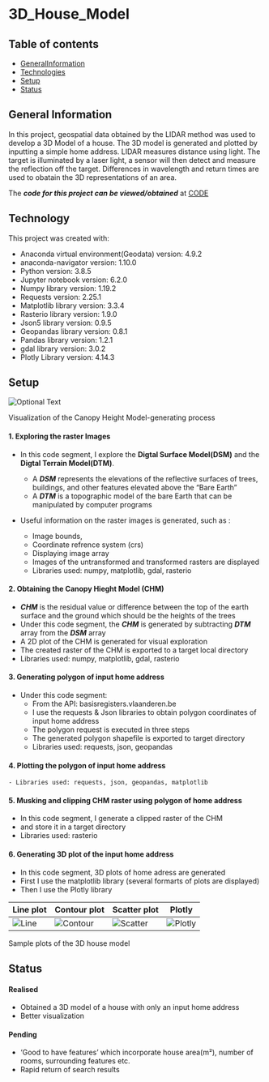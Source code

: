 # 3D_House_Model


## Table of contents
* [GeneralInformation](#generalinformation)
* [Technologies](#technologies)
* [Setup](#setup)
* [Status](#status)



## General Information

In this project,  geospatial data obtained by the LIDAR method was used to develop a 3D Model of a house.
The 3D model is generated and plotted by inputting a simple home address. 
LIDAR measures distance using light. The target is illuminated by a laser light, a sensor will then detect and measure the reflection off the target. Differences in wavelength and return times are used to obatain the 3D representations of an area.


The ***code for this project can be viewed/obtained*** at [CODE](https://github.com/makyeme/Test/blob/main/3D_House_Final.ipynb)


## Technology

This project was created with:

* Anaconda virtual environment(Geodata)  version: 4.9.2
* anaconda-navigator version: 1.10.0
* Python version: 3.8.5
* Jupyter notebook version: 6.2.0
* Numpy library version: 1.19.2
* Requests version: 2.25.1
* Matplotlib library version: 3.3.4
* Rasterio library version: 1.9.0
* Json5 library version: 0.9.5
* Geopandas library version: 0.8.1
* Pandas library version: 1.2.1
* gdal library version: 3.0.2
* Plotly Library version: 4.14.3


## Setup

![Optional Text](https://github.com/makyeme/3D_House_Model/blob/main/3D_images/CHM.png)

Visualization of the Canopy Height Model-generating process


#### 1. Exploring the raster Images

- In this code segment, I explore the **Digtal Surface Model(DSM)** and the **Digtal Terrain Model(DTM)**.
  - A ***DSM*** represents the elevations of the reflective surfaces of trees, buildings, and other features elevated above the “Bare Earth”
  - A ***DTM*** is a topographic model of the bare Earth that can be manipulated by computer programs

- Useful information on the raster images is generated, such as :

    - Image bounds, 
    - Coordinate refrence system (crs)
    - Displaying image array
    - Images of the untransformed and transformed rasters are displayed
    - Libraries used: numpy, matplotlib, gdal, rasterio

#### 2. Obtaining the Canopy Hieght Model (CHM)

   - ***CHM*** is the residual value or difference between the top of the earth surface and the ground which should be the heights of the trees
   - Under this code segment, the ***CHM*** is generated by subtracting ***DTM*** array from the ***DSM*** array
   - A 2D plot of the CHM is generated for visual exploration
   - The created raster of the CHM is exported to a target local directory
   - Libraries used: numpy, matplotlib, gdal, rasterio

#### 3. Generating polygon of input home address
- Under this code segment:
    - From the API: basisregisters.vlaanderen.be
    - I use the requests & Json libraries to obtain polygon coordinates of input home address 
    - The polygon request is executed in three steps
    - The generated polygon shapefile is exported to target directory
    - Libraries used: requests, json, geopandas

#### 4. Plotting the polygon of input home address
    - Libraries used: requests, json, geopandas, matplotlib

#### 5. Musking and clipping CHM raster using polygon of home address
   - In this code segment, I generate a clipped raster of the CHM
   - and store it in a target directory
   - Libraries used: rasterio

#### 6. Generating 3D plot of the input home address
  - In this code segment, 3D plots of home adress are generated
  - First I use the matplotlib library (several formarts of plots are displayed)
  - Then I use the Plotly library 
  


| Line plot                        | Contour plot                                    | Scatter plot                            | Plotly |
| ------------------------------------- | ------------------------------------------ | ---------------------------------------- | --------------------- |
| ![Line](https://github.com/makyeme/3D_House_Model/blob/main/3D_images/line_plot.PNG) | ![Contour](https://github.com/makyeme/3D_House_Model/blob/main/3D_images/contour_plot.PNG) | ![Scatter](https://github.com/makyeme/3D_House_Model/blob/main/3D_images/scatter_plot.PNG) | ![Plotly](https://github.com/makyeme/3D_House_Model/blob/main/3D_images/plotly_sketch.PNG)

Sample plots of the 3D house model


## Status

#### Realised 
* Obtained a 3D model of a house with only an input home address
* Better visualization 

#### Pending
* ‘Good to have features’ which incorporate house area(m²), number of rooms, surrounding features etc.
* Rapid return of search results 

 


